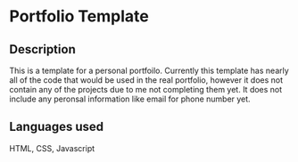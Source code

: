 # Portfolio Template
## Description
This is a template for a personal portfoilo. Currently this template has nearly all of the code that would be used in the real portfolio, however it does not contain any of the projects due to me not completing them yet. It does not include any peronsal information like email for phone number yet.

## Languages used
HTML, CSS, Javascript
